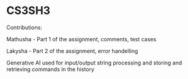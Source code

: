 # CS3SH3

Contributions:

Mathusha - Part 1 of the assignment, comments, test cases

Lakysha - Part 2 of the assignment, error handelling

Generative AI used for input/output string processing and storing and retrieving commands in the history

